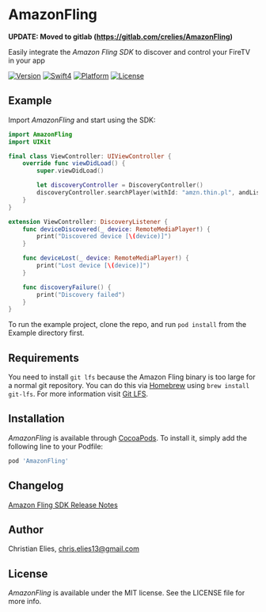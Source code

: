 # AmazonFling

**UPDATE: Moved to gitlab (https://gitlab.com/crelies/AmazonFling)**

Easily integrate the *Amazon Fling SDK* to discover and control your FireTV in your app

[![Version](https://img.shields.io/cocoapods/v/AmazonFling.svg?longCache=true&style=flat-square)](http://cocoapods.org/pods/AmazonFling)
[![Swift4](https://img.shields.io/badge/swift4-compatible-orange.svg?longCache=true&style=flat-square)](https://developer.apple.com/swift)
[![Platform](https://img.shields.io/badge/platform-iOS-lightgrey.svg?longCache=true&style=flat-square)](https://www.apple.com/de/ios)
[![License](https://img.shields.io/badge/license-MIT-lightgrey.svg?longCache=true&style=flat-square)](https://en.wikipedia.org/wiki/MIT_License)

## Example

Import *AmazonFling* and start using the SDK:

```swift
import AmazonFling
import UIKit

final class ViewController: UIViewController {
    override func viewDidLoad() {
        super.viewDidLoad()

        let discoveryController = DiscoveryController()
        discoveryController.searchPlayer(withId: "amzn.thin.pl", andListener: self)
    }
}

extension ViewController: DiscoveryListener {
    func deviceDiscovered(_ device: RemoteMediaPlayer!) {
        print("Discovered device [\(device)]")
    }

    func deviceLost(_ device: RemoteMediaPlayer!) {
        print("Lost device [\(device)]")
    }

    func discoveryFailure() {
        print("Discovery failed")
    }
}
```

To run the example project, clone the repo, and run `pod install` from the Example directory first.

## Requirements

You need to install `git lfs` because the Amazon Fling binary is too large for a normal git repository. You can do this via [Homebrew](https://brew.sh) using `brew install git-lfs`. For more information visit [Git LFS](https://git-lfs.github.com/).

## Installation

*AmazonFling* is available through [CocoaPods](http://cocoapods.org). To install
it, simply add the following line to your Podfile:

```ruby
pod 'AmazonFling'
```

## Changelog

[Amazon Fling SDK Release Notes](https://developer.amazon.com/docs/fling/release-notes.html)

## Author

Christian Elies, chris.elies13@gmail.com

## License

*AmazonFling* is available under the MIT license. See the LICENSE file for more info.
